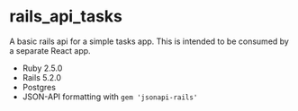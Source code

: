 # rails_api_tasks

A basic rails api for a simple tasks app. This is intended to be consumed by a separate React app.

* Ruby 2.5.0
* Rails 5.2.0
* Postgres
* JSON-API formatting with `gem 'jsonapi-rails'`
